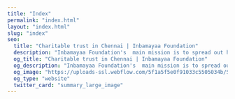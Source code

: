 ```yaml
---
title: "Index"
permalink: "index.html"
layout: "index.html"
slug: "index"
seo:
  title: "Charitable trust in Chennai | Inbamayaa Foundation"
  description: "Inbamayaa Foundation's  main mission is to spread out happiness to everyone, especially the underprivileged students and the poor people."
  og_title: "Charitable trust in Chennai | Inbamayaa Foundation"
  og_description: "Inbamayaa Foundation's  main mission is to spread out happiness to everyone, especially the underprivileged students and the poor people."
  og_image: "https://uploads-ssl.webflow.com/5f1a5f5e0f91033c5505034b/5f1a5f5e0f91037e860503c3_13615509_1579864295647058_1601827799285262519_n-1.png"
  og_type: "website"
  twitter_card: "summary_large_image"
---
```


